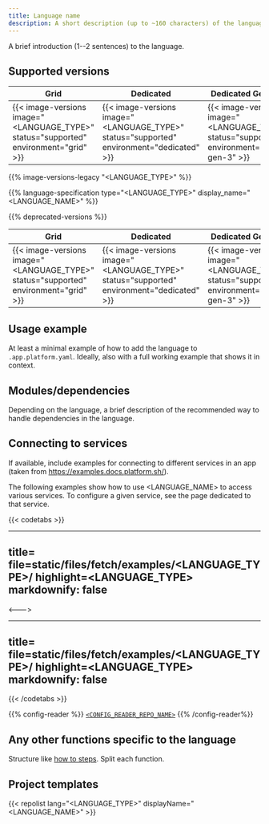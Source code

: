 ```yaml
---
title: Language name
description: A short description (up to ~160 characters) of the language that should make sense out of context (like on a listing page).
---
```


<!-- 
When to use
  For all available languages: https://docs.platform.sh/languages.html

How to use
  1. Copy this template into /src/docs/languages/.
  2. Rename it to match the title.
  3. Replace the following content with your own.
  4. Replace all instances of "<LANGUAGE_TYPE>" in the examples with the language's code name (such as "nodejs").
  5. Replace all instances of "<LANGUAGE_NAME>" in the examples with the language's name (such as "Node.js").
-->

A brief introduction (1--2 sentences) to the language.

## Supported versions

| **Grid** | **Dedicated** | **Dedicated Generation 3** |
|----------------------------------|---------------|---------------|
|  {{< image-versions image="<LANGUAGE_TYPE>" status="supported" environment="grid" >}} | {{< image-versions image="<LANGUAGE_TYPE>" status="supported" environment="dedicated" >}} | {{< image-versions image="<LANGUAGE_TYPE>" status="supported" environment="dedicated-gen-3" >}} |

<!-- To automatically check any differences in the registry with legacy regions -->
{{% image-versions-legacy "<LANGUAGE_TYPE>" %}}

{{% language-specification type="<LANGUAGE_TYPE>" display_name="<LANGUAGE_NAME>" %}}

<!-- If there are any deprecated versions. -->
{{% deprecated-versions %}}

| **Grid** | **Dedicated** | **Dedicated Generation 3** |
|----------------------------------|---------------|---------------|
|  {{< image-versions image="<LANGUAGE_TYPE>" status="supported" environment="grid" >}} | {{< image-versions image="<LANGUAGE_TYPE>" status="supported" environment="dedicated" >}} | {{< image-versions image="<LANGUAGE_TYPE>" status="supported" environment="dedicated-gen-3" >}} |

## Usage example

At least a minimal example of how to add the language to `.app.platform.yaml`.
Ideally, also with a full working example that shows it in context.

## Modules/dependencies

Depending on the language, a brief description of the recommended way to handle dependencies in the language.

## Connecting to services

If available, include examples for connecting to different services in an app
(taken from https://examples.docs.platform.sh/).

The following examples show how to use <LANGUAGE_NAME> to access various services. To configure a given service, see the page dedicated to that service.

{{< codetabs >}}

---
title=<SERVICE>
file=static/files/fetch/examples/<LANGUAGE_TYPE>/<SERVICE>
highlight=<LANGUAGE_TYPE>
markdownify: false
---

<--->

---
title=<SERVICE>
file=static/files/fetch/examples/<LANGUAGE_TYPE>/<SERVICE>
highlight=<LANGUAGE_TYPE>
markdownify: false
---

{{< /codetabs >}}

<!-- If available, include the configuration reader available for the given language,
 by adding the shortcode below and providing the link to the specific flavour of the config reader
(for example, for the Python library, the config reader link is: [platformshconfig](https://github.com/platformsh/config-reader-python)). -->

{{% config-reader %}}
[`<CONFIG_READER_REPO_NAME>`](<LINK_TO_THE_SPECIFIC_REPO>)
{{% /config-reader%}}

## Any other functions specific to the language

Structure like [how to steps](./how-to.md#1-do-this-step-first).
Split each function.

## Project templates

{{< repolist lang="<LANGUAGE_TYPE>" displayName="<LANGUAGE_NAME>" >}}
